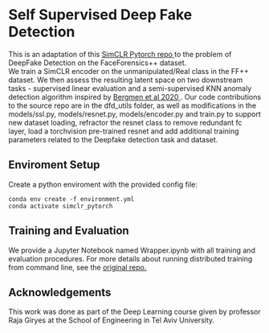 # Self Supervised Deep Fake Detection

This is an adaptation of this <a href="https://github.com/AndrewAtanov/simclr-pytorch"> SimCLR Pytorch repo </a>
to the problem of DeepFake Detection on the FaceForensics++ dataset. <br />
We train a SimCLR encoder on the unmanipulated/Real class in the FF++ dataset.
We then assess the resulting latent space on two downstream tasks - supervised linear evaluation 
and a semi-supervised KNN anomaly detection algorithm inspired by
 <a href="https://arxiv.org/abs/2002.10445"> Bergmen et al 2020 </a>.
Our code contributions to the source repo are in the dfd_utils folder, as well as modifications in the models/ssl.py, models/resnet.py, models/encoder.py and train.py to support new dataset loading, refractor the resnet class to remove redundant fc layer, load a torchvision pre-trained resnet and add additional training parameters related to the Deepfake detection task and dataset.
## Enviroment Setup


Create a python enviroment with the provided config file:

```(bash)
conda env create -f environment.yml
conda activate simclr_pytorch

```

## Training and Evaluation
We provide a Jupyter Notebook named Wrapper.ipynb with all training and evaluation procedures.
For more details about running distributed training from command line, see the 
<a href="https://github.com/AndrewAtanov/simclr-pytorch"> original repo. </a>

## Acknowledgements
This work was done as part of the Deep Learning course given by professor Raja Giryes
at the School of Engineering in Tel Aviv University.
